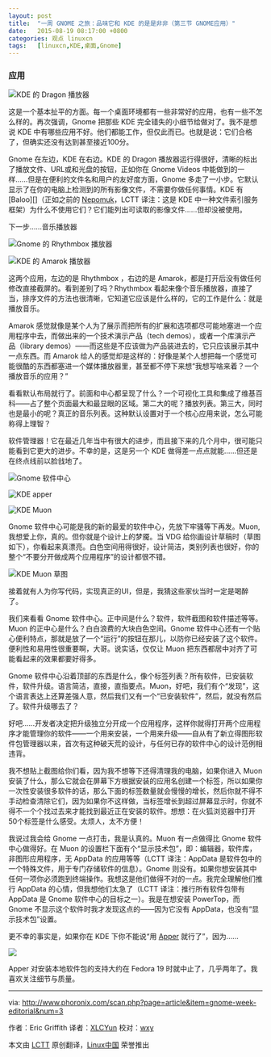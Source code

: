 ```yaml
---
layout: post
title:	"一周 GNOME 之旅：品味它和 KDE 的是是非非（第三节 GNOME应用）"
date:	2015-08-19 08:17:00 +0800 
categories:	观点 linuxcn 
tags:	[linuxcn,KDE,桌面,Gnome]
---
```



### 应用


![KDE 的 Dragon 播放器](/Asserts/Images//attachment/album/201508/17/003228s3jmqllqqrgs0q11.jpeg)


这是一个基本扯平的方面。每一个桌面环境都有一些非常好的应用，也有一些不怎么样的。再次强调，Gnome 把那些 KDE 完全错失的小细节给做对了。我不是想说 KDE 中有哪些应用不好。他们都能工作，但仅此而已。也就是说：它们合格了，但确实还没有达到甚至接近100分。


Gnome 在左边，KDE 在右边。KDE 的 Dragon 播放器运行得很好，清晰的标出了播放文件、URL或和光盘的按钮，正如你在 Gnome Videos 中能做到的一样……但是在便利的文件名和用户的友好度方面，Gnome 多走了一小步。它默认显示了在你的电脑上检测到的所有影像文件，不需要你做任何事情。KDE 有 [Baloo][]（正如之前的 [Nepomuk](http://www.ikde.org/tech/kde-tech-nepomuk/)，LCTT 译注：这是 KDE 中一种文件索引服务框架）为什么不使用它们？它们能列出可读取的影像文件……但却没被使用。


下一步……音乐播放器


![Gnome 的 Rhythmbox 播放器](/Asserts/Images//attachment/album/201508/17/003506te4avvkx309zhs4f.jpeg)


![KDE 的 Amarok 播放器](/Asserts/Images//attachment/album/201508/17/003534pfzlwly2pyka9awm.jpeg)


这两个应用，左边的是 Rhythmbox ，右边的是 Amarok，都是打开后没有做任何修改直接截屏的。看到差别了吗？Rhythmbox 看起来像个音乐播放器，直接了当，排序文件的方法也很清晰，它知道它应该是什么样的，它的工作是什么：就是播放音乐。


Amarok 感觉就像是某个人为了展示而把所有的扩展和选项都尽可能地塞进一个应用程序中去，而做出来的一个技术演示产品（tech demos），或者一个库演示产品（library demos）——而这些是不应该做为产品装进去的，它只应该展示其中一点东西。而 Amarok 给人的感觉却是这样的：好像是某个人想把每一个感觉可能很酷的东西都塞进一个媒体播放器里，甚至都不停下来想“我想写啥来着？一个播放音乐的应用？”


看看默认布局就行了。前面和中心都呈现了什么？一个可视化工具和集成了维基百科——占了整个页面最大和最显眼的区域。第二大的呢？播放列表。第三大，同时也是最小的呢？真正的音乐列表。这种默认设置对于一个核心应用来说，怎么可能称得上理智？


软件管理器！它在最近几年当中有很大的进步，而且接下来的几个月中，很可能只能看到它更大的进步。不幸的是，这是另一个 KDE 做得差一点点就能……但还是在终点线前以脸戗地了。


![Gnome 软件中心](/Asserts/Images//attachment/album/201508/17/003724s75yrbubtufyyuzt.jpeg)


![KDE apper](/Asserts/Images//attachment/album/201508/17/003739p470isz6dm1xq4hr.jpeg)


![KDE Muon](/Asserts/Images//attachment/album/201508/17/003748nyzhat9btmm9i0ac.jpeg)


Gnome 软件中心可能是我的新的最爱的软件中心，先放下牢骚等下再发。Muon, 我想爱上你，真的。但你就是个设计上的梦魇。当 VDG 给你画设计草稿时（草图如下），你看起来真漂亮。白色空间用得很好，设计简洁，类别列表也很好，你的整个“不要分开做成两个应用程序”的设计都很不错。


![KDE Muon 草图](/Asserts/Images//attachment/album/201508/17/003804wr3wglwgfflgrurl.jpeg)


接着就有人为你写代码，实现真正的UI，但是，我猜这些家伙当时一定是喝醉了。


我们来看看 Gnome 软件中心。正中间是什么？软件，软件截图和软件描述等等。Muon 的正中心是什么？白白浪费的大块白色空间。Gnome 软件中心还有一个贴心便利特点，那就是放了一个“运行”的按钮在那儿，以防你已经安装了这个软件。便利性和易用性很重要啊，大哥。说实话，仅仅让 Muon 把东西都居中对齐了可能看起来的效果都要好得多。


Gnome 软件中心沿着顶部的东西是什么，像个标签列表？所有软件，已安装软件，软件升级。语言简洁，直接，直指要点。Muon，好吧，我们有个“发现”，这个语言表达上还算差强人意，然后我们又有一个“已安装软件”，然后，就没有然后了。软件升级哪去了？


好吧……开发者决定把升级独立分开成一个应用程序，这样你就得打开两个应用程序才能管理你的软件——一个用来安装，一个用来升级——自从有了新立得图形软件包管理器以来，首次有这种破天荒的设计，与任何已存的软件中心的设计范例相违背。


我不想贴上截图给你们看，因为我不想等下还得清理我的电脑，如果你进入 Muon 安装了什么，那么它就会在屏幕下方根据安装的应用名创建一个标签，所以如果你一次性安装很多软件的话，那么下面的标签数量就会慢慢的增长，然后你就不得不手动检查清除它们，因为如果你不这样做，当标签增长到超过屏幕显示时，你就不得不一个个找过去来才能找到最近正在安装的软件。想想：在火狐浏览器中打开50个标签是什么感受。太烦人，太不方便！


我说过我会给 Gnome 一点打击，我是认真的。Muon 有一点做得比 Gnome 软件中心做得好。在 Muon 的设置栏下面有个“显示技术包”，即：编辑器，软件库，非图形应用程序，无 AppData 的应用等等（LCTT 译注：AppData 是软件包中的一个特殊文件，用于专门存储软件的信息）。Gnome 则没有。如果你想安装其中任何一项你必须跑到终端操作。我想这是他们做得不对的一点。我完全理解他们推行 AppData 的心情，但我想他们太急了（LCTT 译注：推行所有软件包带有 AppData 是 Gnome 软件中心的目标之一）。我是在想安装 PowerTop，而 Gnome 不显示这个软件时我才发现这点的——因为它没有 AppData，也没有“显示技术包”设置。


更不幸的事实是，如果你在 KDE 下你不能说“用 [Apper](https://en.wikipedia.org/wiki/Apper) 就行了”，因为……


![](/Asserts/Images//attachment/album/201508/17/003859sp1qw1r311iyzd34.jpeg)


Apper 对安装本地软件包的支持大约在 Fedora 19 时就中止了，几乎两年了。我喜欢关注细节与质量。




---


via: <http://www.phoronix.com/scan.php?page=article&item=gnome-week-editorial&num=3>


作者：Eric Griffith 译者：[XLCYun](https://github.com/XLCYun) 校对：[wxy](https://github.com/wxy)


本文由 [LCTT](https://github.com/LCTT/TranslateProject) 原创翻译，[Linux中国](https://linux.cn/) 荣誉推出
